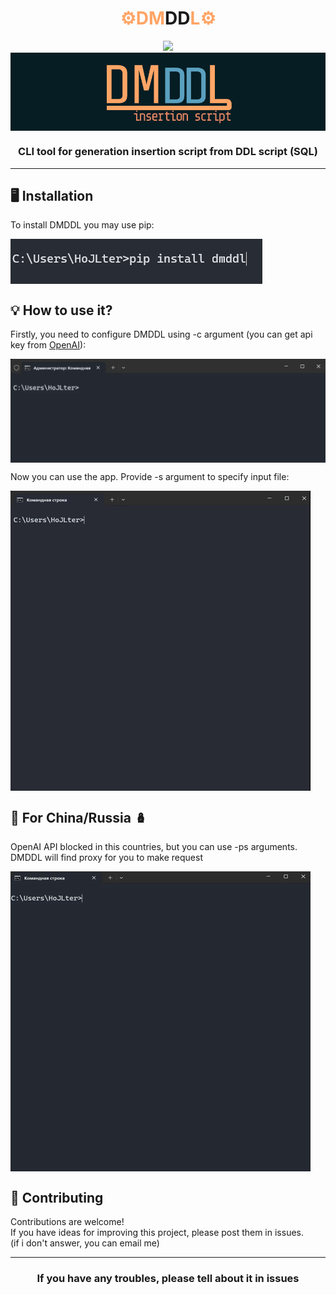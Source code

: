 
<h1 align="center">
    <span style="color:#FFA566">⚙️DM</span>DD<span style="color:#FFA566">L⚙️</span>
</h1>
<div align="center">
    <a href = "https://opensource.org/licenses/MIT">
    <img  src="https://img.shields.io/badge/License-MIT-yellow.svg">
    </a>
</div>
<img src=".github/dmddl%20logo_4.png" align="center">

<h3 align="center">
    CLI tool for generation insertion script from DDL script (SQL)
</h3>

---
<h2>
    🖥 Installation
</h2>

To install DMDDL you may use pip:

<img src=".github/pip_install.png" align="center">


<h2>
    💡 How to use it?
</h2>

Firstly, you need to configure DMDDL using -c argument
(you can get api key from [OpenAI](https://platform.openai.com/api-keys)):



<img src=".github/configuring.gif" align="center">

Now you can use the app. Provide -s argument to specify input file: 

<img src=".github/simple_source.gif" align="center">


<h2>
    🐉 For China/Russia 🪆 
</h2>


OpenAI API blocked in this countries, but you can use -ps arguments. <br>
DMDDL will find proxy for you to make request

<img src=".github/proxy.gif" align = "center">


<h2>
    🤝 Contributing
</h2>

Contributions are welcome! <br>
If you have ideas for improving this project, please post them in issues.
<br>
(if i don't answer, you can email me)

---
<h3 align="center">
    If you have any troubles, please tell about it in issues
</h3>
